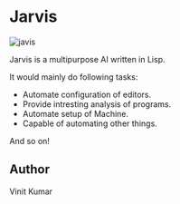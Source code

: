 # Jarvis

<img src="https://i.cloudup.com/7wvIvKHw8W-1200x1200.png" alt="javis">

Jarvis is a multipurpose AI written in Lisp.

It would mainly do following tasks:

- Automate configuration of editors.
- Provide intresting analysis of programs.
- Automate setup of Machine.
- Capable of automating other things.

And so on!


## Author

Vinit Kumar
